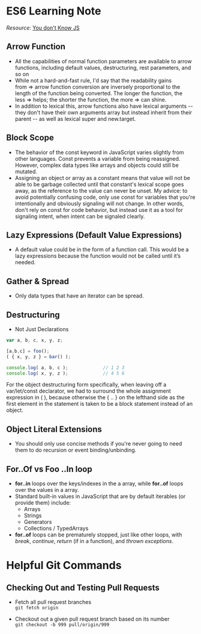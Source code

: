 # ES6 Learning Note
*Resource*: [You don't Know JS](https://github.com/getify/You-Dont-Know-JS/blob/master/es6%20&%20beyond/README.md#you-dont-know-js-es6--beyond)

## Arrow Function ##
* All the capabilities of normal function parameters are available to arrow functions, including default values, destructuring, rest parameters, and so on
* While not a hard-and-fast rule, I'd say that the readability gains from => arrow function conversion are inversely proportional to the length of the function being converted. The longer the function, the less => helps; the shorter the function, the more => can shine.
* In addition to lexical this, arrow functions also have lexical arguments -- they don't have their own arguments array but instead inherit from their parent -- as well as lexical super and new.target.


## Block Scope ##
* The behavior of the const keyword in JavaScript varies slightly from other languages. Const prevents a variable from being reassigned. However, complex data types like arrays and objects could still be mutated.
* Assigning an object or array as a constant means that value will not be able to be garbage collected until that constant's lexical scope goes away, as the reference to the value can never be unset. My advice: to avoid potentially confusing code, only use const for variables that you're intentionally and obviously signaling will not change. In other words, don't rely on const for code behavior, but instead use it as a tool for signaling intent, when intent can be signaled clearly.


## Lazy Expressions (Default Value Expressions) ##
* A default value could be in the form of a function call. This would be a lazy expressions because the function would not be called until it’s needed.


## Gather & Spread ##
* Only data types that have an iterator can be spread.


## Destructuring ##
* Not Just Declarations  

```javascript
var a, b, c, x, y, z;

[a,b,c] = foo();
( { x, y, z } = bar() );

console.log( a, b, c );				// 1 2 3
console.log( x, y, z );				// 4 5 6
```

For the object destructuring form specifically, when leaving off a var/let/const declarator, we had to surround the whole assignment expression in ( ), because otherwise the { .. } on the lefthand side as the first element in the statement is taken to be a block statement instead of an object.


## Object Literal Extensions ##
* You should only use concise methods if you're never going to need them to do recursion or event binding/unbinding.


## For..Of vs Foo ..In loop ##
* **for..in** loops over the keys/indexes in the a array, while **for..of** loops over the values in a array.
* Standard built-in values in JavaScript that are by default iterables (or provide them) include:
  * Arrays
  * Strings
  * Generators
  * Collections / TypedArrays
* **for..of** loops can be prematurely stopped, just like other loops, with _break_, _continue_, _return_ (if in a function), and _thrown exceptions_.





# Helpful Git Commands #
## Checking Out and Testing Pull Requests ##
* Fetch all pull request branches  
`git fetch origin`

* Checkout out a given pull request branch based on its number  
`git checkout -b 999 pull/origin/999`
